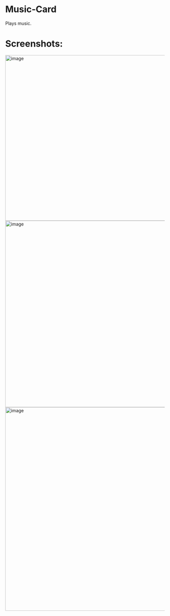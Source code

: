# Music-Card
Plays music.

# Screenshots:
<img width="524" alt="image" src="https://github.com/SamarthShukla17/Music-Card/assets/151535429/70599b3d-2689-4173-9244-bf9f665313e3">
<img width="590" alt="image" src="https://github.com/SamarthShukla17/Music-Card/assets/151535429/f536c1e5-51a6-49bc-8ca3-10a10b763530">
<img width="644" alt="image" src="https://github.com/SamarthShukla17/Music-Card/assets/151535429/235b0d67-d0f7-407d-8f0c-2cb192f57295">
